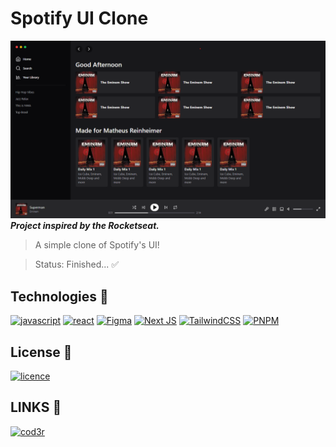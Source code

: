 # Spotify UI Clone
[![Banner](./tailwind-spotify/public/banner.png)](#)  
***Project inspired by the Rocketseat.***  
> A simple clone of Spotify's UI!

> Status: Finished... ✅ 
## Technologies 🚀

[![javascript](https://img.shields.io/badge/JavaScript-F7DF1E?style=for-the-badge&logo=javascript&logoColor=black)](#)
[![react](https://img.shields.io/badge/React-20232A?style=for-the-badge&logo=react&logoColor=61DAFB)](#)
[![Figma](https://img.shields.io/badge/figma-%23F24E1E.svg?style=for-the-badge&logo=figma&logoColor=white)](#)
[![Next JS](https://img.shields.io/badge/Next-black?style=for-the-badge&logo=next.js&logoColor=white)](#)
[![TailwindCSS](https://img.shields.io/badge/tailwindcss-%2338B2AC.svg?style=for-the-badge&logo=tailwind-css&logoColor=white)](#)
[![PNPM](https://img.shields.io/badge/pnpm-%234a4a4a.svg?style=for-the-badge&logo=pnpm&logoColor=f69220)](#)
## License 📝

[![licence](https://img.shields.io/github/license/reinheimermat/discover.svg)](https://github.com/Ileriayo/markdown-badges/blob/master/LICENSE)

## LINKS 🔗
[![cod3r](https://img.shields.io/badge/Rocketseat-7F56DF?style=for-the-badge&logo=About.me&logoColor=white)](https://rocketseat.com.br/)
